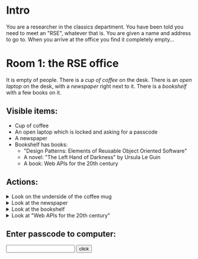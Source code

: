 # Intro
You are a researcher in the classics department. You have been told you need to meet an "RSE", whatever that is. You are given a name and address to go to. When you arrive at the office you find it completely empty...

# Room 1: the RSE office
It is empty of people. There is a *cup of coffee* on the desk. There is an *open laptop* on the desk, with a *newspaper* right next to it. There is a *bookshelf* with a few books on it. 

## Visible items:
 - Cup of coffee
 - An open laptop which is locked and asking for a passcode
 - A newspaper
 - Bookshelf has books: 
   - "Design Patterns: Elements of Reusable Object Oriented Software"
   - A novel: "The Left Hand of Darkness" by Ursula Le Guin
   - A book: Web APIs for the 20th century

## Actions:
<details><summary>Look on the underside of the coffee mug</summary>
<p>
The coffee is still warm. There is something written on the bottom of the cup: "Passcode is the number of letters in API"
</p>
</details>
<details><summary>Look at the newspaper</summary>
<p>
It's from last week. Someone has already filled in the crossword
</p>
</details>
<details><summary>Look at the bookshelf</summary>
<ul>
  <li>novel: it's old and worn. It looks like a fun read, but you don't have time for this at the moment.</li>
  <li>"Design Patterns: Elements of Reusable Object Oriented Software". it looks like the cover was originally white, but as now turned gray. Most of the pages contain scribbled drawings.</li>
  <li>"Web APIs for the 20th century": This looks interesting...</li>
</ul> 
</details>

<details><summary>Look at "Web APIs for the 20th century"</summary>
<p>
You have a sift through this book, there is a lot of jargon that you don't understand. However you do see that on the first page it mentions something called a Application Programming Interface, "In building applications, an API (application programming interface) simplifies programming by abstracting the underlying implementation and only exposing objects or actions the developer needs.".
</p>
</details>

## Enter passcode to computer:

<input type="text" id="puzzle-1" name="name"/>
<input type="button" value="click" onclick="check()">
<br/>

<span id="err"></span>

<script>
function check()
{
  var a=document.getElementById("puzzle-1");
  if((a.value=="31"))
  {
    document.getElementById('err').innerHTML= 'Correct go to the <a href="/ah-software-escape-room/page2">next</a> page';
  }
  else if(a.value=="3") 
  {
    document.getElementById('err').innerHTML= 'Not quite! Try again';

  }
  else
  {
    document.getElementById('err').innerHTML= 'Incorrect passcode';
  }
}
</script>
